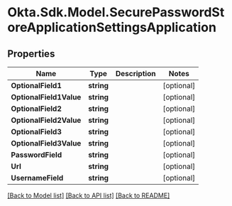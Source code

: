 # Okta.Sdk.Model.SecurePasswordStoreApplicationSettingsApplication

## Properties

Name | Type | Description | Notes
------------ | ------------- | ------------- | -------------
**OptionalField1** | **string** |  | [optional] 
**OptionalField1Value** | **string** |  | [optional] 
**OptionalField2** | **string** |  | [optional] 
**OptionalField2Value** | **string** |  | [optional] 
**OptionalField3** | **string** |  | [optional] 
**OptionalField3Value** | **string** |  | [optional] 
**PasswordField** | **string** |  | [optional] 
**Url** | **string** |  | [optional] 
**UsernameField** | **string** |  | [optional] 

[[Back to Model list]](../README.md#documentation-for-models) [[Back to API list]](../README.md#documentation-for-api-endpoints) [[Back to README]](../README.md)

